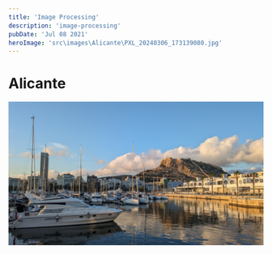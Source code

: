 ```yaml
---
title: 'Image Processing'
description: 'image-processing'
pubDate: 'Jul 08 2021'
heroImage: 'src\images\Alicante\PXL_20240306_173139080.jpg'
---
```


# Alicante

![Alt text](../../images/Alicante/PXL_20240306_173139080.jpg?raw=true "Title: Alicante")
